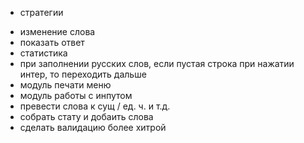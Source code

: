 + стратегии
- изменение слова
- показать ответ
- статистика
- при заполнении русских слов, если пустая строка при нажатии интер, то переходить дальше
- модуль печати меню
- модуль работы с инпутом
- превести слова к сущ / ед. ч. и т.д.
- собрать стату и добаить слова
- сделать валидацию более хитрой